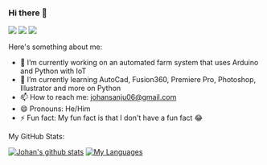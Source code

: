 ### Hi there 👋

![](https://img.shields.io/badge/OS-Windows-informational?style=flat&logo=Windows&logoColor=white&color=2bbc8a)
![](https://img.shields.io/badge/Main_Editor-VS_Code-informational?style=flat&logo=visual-studio-Code&logoColor=white&color=2bbc8a) 
![](https://img.shields.io/badge/Python_Editor-Pycharm-informational?style=flat&logo=Pycharm&logoColor=white&color=2bbc8a) 



Here's something about me:
- 🔭 I’m currently working on an automated farm system that uses Arduino and Python with IoT
- 🌱 I’m currently learning AutoCad, Fusion360, Premiere Pro, Photoshop, Illustrator and more on Python 
- 📫 How to reach me: johansanju06@gmail.com
- 😄 Pronouns: He/Him
- ⚡ Fun fact: My fun fact is that I don't have a fun fact 😂

My GitHub Stats:



[![Johan's github stats](https://github-readme-stats.vercel.app/api?username=JohanSanSebastian&count_private=true&theme=radical&show_icons=true)](https://github.com/anuraghazra/github-readme-stats) [![My Languages](https://github-readme-stats.vercel.app/api/top-langs/?username=JohanSanSebastian&theme=radical)](https://github.com/anuraghazra/github-readme-stats)


